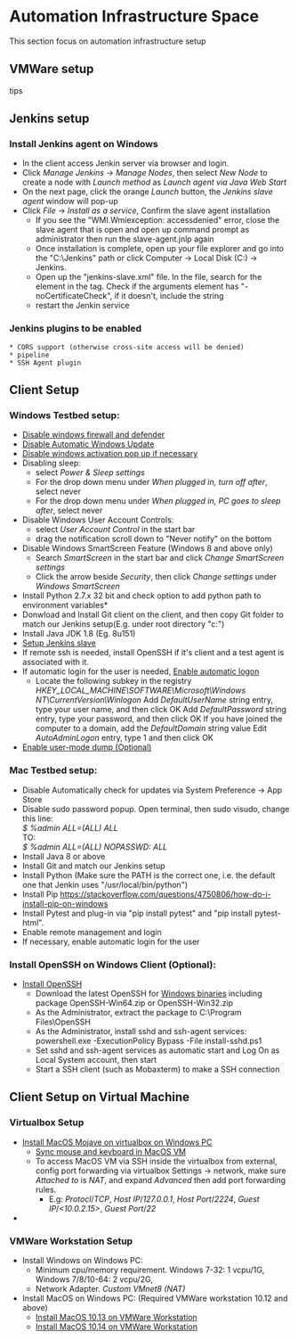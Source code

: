 # Automation Infrastructure Space

This section focus on automation infrastructure setup

## VMWare setup
tips

## Jenkins setup
### Install Jenkins agent on Windows
  * In the client access Jenkin server via browser and login. 
  * Click *Manage Jenkins* -> *Manage Nodes*, then select *New Node* to create a node with *Launch method* as *Launch agent via Java Web Start*
  * On the next page, click the orange *Launch* button, the *Jenkins slave agent* window will pop-up
  * Click *File* -> *Install as a service*, Confirm the slave agent installation 
    * If you see the "WMI.Wmiexception: accessdenied" error, close the slave agent that is open and open up command prompt as administrator then run the slave-agent.jnlp again
    * Once installation is complete, open up your file explorer and go into the "C:\Jenkins" path or click Computer -> Local Disk (C:) -> Jenkins.
	* Open up the "jenkins-slave.xml" file. In the file, search for the <arguments> element in the <service> tag. Check if the arguments element has "-noCertificateCheck", if it doesn't, include the string
	* restart the Jenkin service
### Jenkins plugins to be enabled
	* CORS support (otherwise cross-site access will be denied)
	* pipeline
	* SSH Agent plugin
	
## Client Setup 
### Windows Testbed setup:
  * [Disable windows firewall and defender](https://www.windowscentral.com/how-permanently-disable-windows-defender-windows-10)
  * [Disable Automatic Windows Update](http://www.thewindowsclub.com/turn-off-windows-update-in-windows-10)
  * [Disable windows activation pop up if necessary](http://www.thewindowsclub.com/disable-auto-activation-feature-windows-7-8)
  * Disabling sleep:
    * select *Power & Sleep settings*
    * For the drop down menu under *When plugged in, turn off after*, select never
	* For the drop down menu under *When plugged in, PC goes to sleep after*, select never
  * Disable Windows User Account Controls:
    * select *User Account Control* in the start bar
	* drag the notification scroll down to "Never notify" on the bottom
  * Disable Windows SmartScreen Feature (Windows 8 and above only)
    * Search *SmartScreen* in the start bar and click *Change SmartScreen settings*
	* Click the arrow beside *Security*, then click *Change settings* under *Windows SmartScreen*
  * Install Python 2.7.x 32 bit and check option to add python path to environment variables*
  *	Donwload and Install Git client on the client, and then copy Git folder to match our Jenkins setup(E.g. under root directory "c:\") 
  *	Install Java JDK 1.8 (Eg. 8u151)
  *	[Setup Jenkins slave](https://wiki.absolute.com/display/TA/Setting+up+New+VM+on+Jenkins)
  *	If remote ssh is needed, install OpenSSH if it's client and a test agent is associated with it.
  * If automatic login for the user is needed, [Enable automatic logon](https://support.microsoft.com/en-ca/help/324737/how-to-turn-on-automatic-logon-in-windows)
    * Locate the following subkey in the registry *HKEY_LOCAL_MACHINE\SOFTWARE\Microsoft\Windows NT\CurrentVersion\Winlogon*
		Add *DefaultUserName* string entry, type your user name, and then click OK
		Add *DefaultPassword* string entry, type your password, and then click OK
		If you have joined the computer to a domain, add the *DefaultDomain* string value
		Edit *AutoAdminLogon* entry, type 1 and then click OK
  * [Enable user-mode dump (Optional)](https://docs.microsoft.com/en-us/windows/desktop/wer/collecting-user-mode-dumps)

### Mac Testbed setup:	
  *	Disable Automatically check for updates via System Preference → App Store
  *	Disable sudo password popup. Open terminal, then sudo visudo, change this line:  
	*$ %admin ALL=(ALL) ALL*  
	TO:  
	*$ %admin ALL=(ALL) NOPASSWD: ALL*  
  *	Install Java 8 or above
  *	Install Git and match our Jenkins setup
  *	Install Python (Make sure the PATH is the correct one, i.e. the default one that Jenkin uses "/usr/local/bin/python")
  * Install Pip https://stackoverflow.com/questions/4750806/how-do-i-install-pip-on-windows
  * Install Pytest and plug-in via "pip install pytest" and "pip install pytest-html". 
  *	Enable remote management and login
  *	If necessary, enable automatic login for the user

### Install OpenSSH on Windows Client (Optional):
  *	[Install OpenSSH](https://winscp.net/eng/docs/guide_windows_openssh_server#installing_sftp_ssh_server)
    * Download the latest OpenSSH for [Windows binaries](https://github.com/PowerShell/Win32-OpenSSH/releases) including package OpenSSH-Win64.zip or OpenSSH-Win32.zip
    * As the Administrator, extract the package to C:\Program Files\OpenSSH
	* As the Administrator, install sshd and ssh-agent services: 
		powershell.exe -ExecutionPolicy Bypass -File install-sshd.ps1
	* Set sshd and ssh-agent services as automatic start and Log On as Local System account, then start
	* Start a SSH client (such as Mobaxterm) to make a SSH connection

## Client Setup on Virtual Machine

### Virtualbox Setup
  * [Install MacOS Mojave on virtualbox on Windows PC](https://techsviewer.com/install-macos-10-14-mojave-virtualbox-windows/)
    * [Sync mouse and keyboard in MacOS VM](https://techsviewer.com/install-macos-10-14-mojave-virtualbox-windows/)
	* To access MacOS VM via SSH inside the virtualbox from external, config port forwarding via virtualbox Settings -> network,  make sure *Attached to* is *NAT*, and 
      expand *Advanced* then add port forwarding rules.  
	  * E.g: *Protocl*/*TCP*, *Host IP*/*127.0.0.1*, *Host Port*/*2224*, *Guest IP*/*<10.0.2.15>*, *Guest Port*/*22*
  * 

### VMWare Workstation Setup
  * Install Windows on Windows PC:
    * Minimum cpu/memory requirement. Windows 7-32: 1 vcpu/1G, Windows 7/8/10-64: 2 vcpu/2G, 
	* Network Adapter. *Custom VMnet8 (NAT)*
  * Install MacOS on Windows PC: (Required VMWare workstation 10.12 and above)
    * [Install MacOS 10.13 on VMWare Workstation](https://techsviewer.com/install-macos-high-sierra-vmware-windows-pc/)
	* [Install MacOS 10.14 on VMWare Workstation](https://techsviewer.com/install-macos-mojave-vmware-windows/)
	
